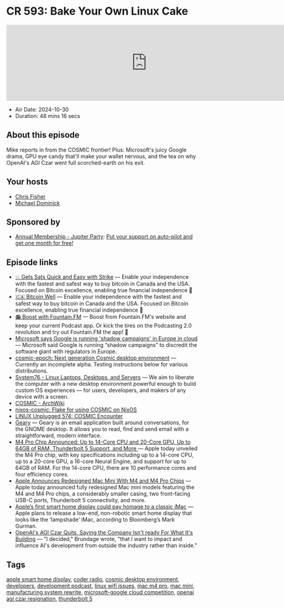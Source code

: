# CR 593: Bake Your Own Linux Cake

<iframe src="https://player.fireside.fm/v2/MLf2ZzhC+htvATNRg?theme=dark" width="740" height="200" frameborder="0" scrolling="no"></iframe>

* Air Date: 2024-10-30
* Duration: 48 mins 16 secs

## About this episode

Mike reports in from the COSMIC frontier! Plus: Microsoft's juicy Google drama, GPU eye candy that'll make your wallet nervous, and the tea on why OpenAI's AGI Czar went full scorched-earth on his exit.

## Your hosts
* [Chris Fisher](https://coder.show/hosts/chrislas)
* [Michael Dominick](https://coder.show/hosts/michael)

## Sponsored by

  * [Annual Membership - Jupiter Party](https://jupitersignal.memberful.com/checkout?plan=117630): [Put your support on auto-pilot and get one month for free!](https://jupitersignal.memberful.com/checkout?plan=117630)



## Episode links

  * [💥 Gets Sats Quick and Easy with Strike](https://strike.me/ "💥 Gets Sats Quick and Easy with Strike") — Enable your independence with the fastest and safest way to buy bitcoin in Canada and the USA. Focused on Bitcoin excellence, enabling true financial independence 🥇
  * [🇨🇦 Bitcoin Well](https://bitcoinwell.com/ "🇨🇦 Bitcoin Well") — Enable your independence with the fastest and safest way to buy bitcoin in Canada and the USA. Focused on Bitcoin excellence, enabling true financial independence 🥇
  * [📻 Boost with Fountain.FM](https://fountain.fm/ "📻 Boost with Fountain.FM") — Boost from Fountain.FM's website and keep your current Podcast app. Or kick the tires on the Podcasting 2.0 revolution and try out Fountain.FM the app! 🚀
  * [Microsoft says Google is running 'shadow campaigns' in Europe in cloud](https://www.cnbc.com/2024/10/28/microsoft-calls-out-google-for-shadow-campaigns-in-europe-in-cloud.html "Microsoft says Google is running 'shadow campaigns' in Europe in cloud") — Microsoft said Google is running “shadow campaigns” to discredit the software giant with regulators in Europe.
  * [cosmic-epoch: Next generation Cosmic desktop environment](https://github.com/pop-os/cosmic-epoch "cosmic-epoch: Next generation Cosmic desktop environment") — Currently an incomplete alpha. Testing instructions below for various distributions.
  * [System76 - Linux Laptops, Desktops, and Servers](https://system76.com/cosmic "System76 - Linux Laptops, Desktops, and Servers") — We aim to liberate the computer with a new desktop environment powerful enough to build custom OS experiences — for users, developers, and makers of any device with a screen.
  * [COSMIC - ArchWiki](https://wiki.archlinux.org/title/COSMIC "COSMIC - ArchWiki")
  * [nixos-cosmic: Flake for using COSMIC on NixOS](https://github.com/lilyinstarlight/nixos-cosmic "nixos-cosmic: Flake for using COSMIC on NixOS")
  * [LINUX Unplugged 574: COSMIC Encounter](https://linuxunplugged.com/574 "LINUX Unplugged 574: COSMIC Encounter")
  * [Geary](https://flathub.org/apps/org.gnome.Geary "Geary") — Geary is an email application built around conversations, for the GNOME desktop. It allows you to read, find and send email with a straightforward, modern interface. 
  * [M4 Pro Chip Announced: Up to 14-Core CPU and 20-Core GPU, Up to 64GB of RAM, Thunderbolt 5 Support, and More ](https://www.macrumors.com/2024/10/29/apple-announces-m4-pro-chip/ "M4 Pro Chip Announced: Up to 14-Core CPU and 20-Core GPU, Up to 64GB of RAM, Thunderbolt 5 Support, and More ") — Apple today unveiled the M4 Pro chip, with key specifications including up to a 14-core CPU, up to a 20-core GPU, a 16-core Neural Engine, and support for up to 64GB of RAM. For the 14-core CPU, there are 10 performance cores and four efficiency cores.
  * [Apple Announces Redesigned Mac Mini With M4 and M4 Pro Chips](https://www.macrumors.com/2024/10/29/apple-announces-redesigned-mac-mini/ "Apple Announces Redesigned Mac Mini With M4 and M4 Pro Chips") — Apple today announced fully redesigned Mac mini models featuring the M4 and M4 Pro chips, a considerably smaller casing, two front-facing USB-C ports, Thunderbolt 5 connectivity, and more.
  * [Apple’s first smart home display could pay homage to a classic iMac](https://www.theverge.com/2024/10/27/24280830/apple-intelligence-smart-home-display-imac-g4-design "Apple’s first smart home display could pay homage to a classic iMac") — Apple plans to release a low-end, non-robotic smart home display that looks like the ‘lampshade’ iMac, according to Bloomberg’s Mark Gurman.
  * [OpenAI's AGI Czar Quits, Saying the Company Isn't ready For What It's Building](https://futurism.com/the-byte/openai-agi-readiness-head-resigns "OpenAI's AGI Czar Quits, Saying the Company Isn't ready For What It's Building") — "I decided," Brundage wrote, "that I want to impact and influence AI's development from outside the industry rather than inside."



## Tags

[apple smart home display](https://coder.show/tags/apple%20smart%20home%20display), [coder radio](https://coder.show/tags/coder%20radio), [cosmic desktop environment](https://coder.show/tags/cosmic%20desktop%20environment), [developers](https://coder.show/tags/developers), [development podcast](https://coder.show/tags/development%20podcast), [linux wifi issues](https://coder.show/tags/linux%20wifi%20issues), [mac m4 pro](https://coder.show/tags/mac%20m4%20pro), [mac mini](https://coder.show/tags/mac%20mini), [manufacturing system rewrite](https://coder.show/tags/manufacturing%20system%20rewrite), [microsoft-google cloud competition](https://coder.show/tags/microsoft-google%20cloud%20competition), [openai agi czar resignation](https://coder.show/tags/openai%20agi%20czar%20resignation), [thunderbolt 5](https://coder.show/tags/thunderbolt%205)